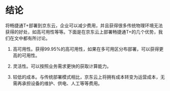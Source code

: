 # 结论
将畅捷通T+部署到京东云，企业可以减少费用，并且获得很多传统物理环境无法获得的好处，如高可用性等等。下面是在京东云上部署畅捷通T+的几个优势，我们在文中都有所讨论。

1. 高可用性。获得99.95%的高可用性，如果在多可用区分布部署，可以获得更高的可用性。 

2. 灵活性。可以按照业务需求更快的获取计算能力。 

3. 较低的成本。与传统部署模式相比，京东云上将拥有成本转变为运营成本，无需再承担设备的维护、供电、人工等等费用。 
